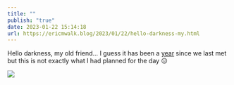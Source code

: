 ```yaml
---
title: ""
publish: "true"
date: 2023-01-22 15:14:18
url: https://ericmwalk.blog/2023/01/22/hello-darkness-my.html
---
```


Hello darkness, my old friend… I guess it has been a [year](https://ericmwalk.blog/2022/01/18/well-that-escalated.html) since we last met but this is not exactly what I had planned for the day 😔


![](https://ericmwalk.blog/uploads/2023/fbf08a7c1a.jpg)